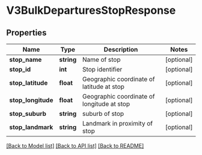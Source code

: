 # V3BulkDeparturesStopResponse

## Properties
Name | Type | Description | Notes
------------ | ------------- | ------------- | -------------
**stop_name** | **string** | Name of stop | [optional] 
**stop_id** | **int** | Stop identifier | [optional] 
**stop_latitude** | **float** | Geographic coordinate of latitude at stop | [optional] 
**stop_longitude** | **float** | Geographic coordinate of longitude at stop | [optional] 
**stop_suburb** | **string** | suburb of stop | [optional] 
**stop_landmark** | **string** | Landmark in proximity of stop | [optional] 

[[Back to Model list]](../README.md#documentation-for-models) [[Back to API list]](../README.md#documentation-for-api-endpoints) [[Back to README]](../README.md)



